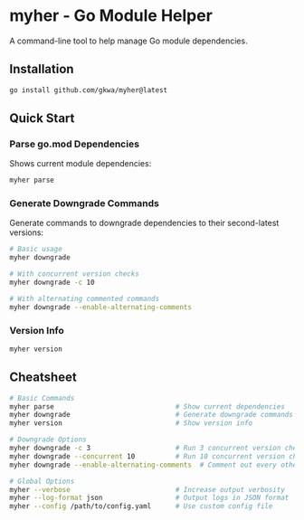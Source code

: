 # myher - Go Module Helper

A command-line tool to help manage Go module dependencies.

## Installation

```bash
go install github.com/gkwa/myher@latest
```

## Quick Start

### Parse go.mod Dependencies
Shows current module dependencies:
```bash
myher parse
```

### Generate Downgrade Commands
Generate commands to downgrade dependencies to their second-latest versions:
```bash
# Basic usage
myher downgrade

# With concurrent version checks
myher downgrade -c 10

# With alternating commented commands
myher downgrade --enable-alternating-comments
```

### Version Info
```bash
myher version
```

## Cheatsheet

```bash
# Basic Commands
myher parse                              # Show current dependencies
myher downgrade                          # Generate downgrade commands
myher version                            # Show version info

# Downgrade Options
myher downgrade -c 3                     # Run 3 concurrent version checks
myher downgrade --concurrent 10          # Run 10 concurrent version checks
myher downgrade --enable-alternating-comments  # Comment out every other command

# Global Options
myher --verbose                          # Increase output verbosity
myher --log-format json                  # Output logs in JSON format
myher --config /path/to/config.yaml      # Use custom config file
```